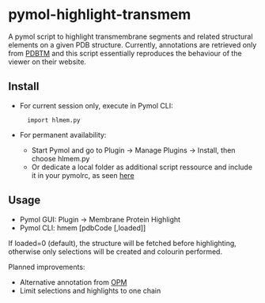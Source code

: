 pymol-highlight-transmem
========================
A pymol script to highlight transmembrane segments and related structural elements on a given PDB structure.
Currently, annotations are retrieved only from [PDBTM][1] and this script essentially reproduces the behaviour of the viewer on their website.

Install
-------
* For current session only, execute in Pymol CLI:

        import hlmem.py
* For permanent availability:
    * Start Pymol and go to Plugin -> Manage Plugins -> Install, then choose hlmem.py
    * Or dedicate a local folder as additional script ressource and include it in your pymolrc, as seen [here][4]

Usage
-----
* Pymol GUI: Plugin -> Membrane Protein Highlight
* Pymol CLI: hmem [pdbCode [,loaded]]

If loaded=0 (default), the structure will be fetched before highlighting, otherwise only selections will be created and colourin performed.

Planned improvements:
* Alternative annotation from [OPM][2]
* Limit selections and highlights to one chain

[1]: http://pdbtm.enzim.hu/
[2]: http://opm.phar.umich.edu/
[3]: http://topdb.enzim.hu/
[4]: http://www.pymolwiki.org/index.php/Git_install_scripts#Adding_Pymol-script-repo_to_PyMOL_search_path
